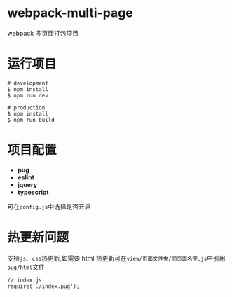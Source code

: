 # webpack-multi-page

webpack 多页面打包项目

# 运行项目

```
# development
$ npm install
$ npm run dev

# production
$ npm install
$ npm run build
```

# 项目配置

- **pug**
- **eslint**
- **jquery**
- **typescript**

可在`config.js`中选择是否开启

# 热更新问题

支持`js`、`css`热更新,如需要 html 热更新可在`view/页面文件夹/同页面名字.js`中引用`pug/html`文件

```
// index.js
require('./index.pug');
```
